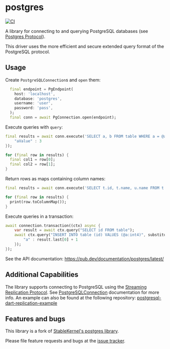 # postgres

[![CI](https://github.com/isoos/postgresql-dart/actions/workflows/dart.yml/badge.svg)](https://github.com/isoos/postgresql-dart/actions/workflows/dart.yml)

A library for connecting to and querying PostgreSQL databases (see [Postgres Protocol](https://www.postgresql.org/docs/13/protocol-overview.html)).

This driver uses the more efficient and secure extended query format of the PostgreSQL protocol.

## Usage

Create `PostgreSQLConnection`s and `open` them:

```dart
  final endpoint = PgEndpoint(
    host: 'localhost',
    database: 'postgres',
    username: 'user',
    password: 'pass',
  );
  final conn = await PgConnection.open(endpoint);
```

Execute queries with `query`:

```dart
final results = await conn.execute('SELECT a, b FROM table WHERE a = @aValue', parameters: {
    "aValue" : 3
});

for (final row in results) {
  final col1 = row[0];
  final col2 = row[1];
}
```

Return rows as maps containing column names:

```dart
final results = await conn.execute('SELECT t.id, t.name, u.name FROM t');

for (final row in results) {
  print(row.toColumnMap());
}
```

Execute queries in a transaction:

```dart
await connection.transaction((ctx) async {
    var result = await ctx.query("SELECT id FROM table");
    await ctx.query("INSERT INTO table (id) VALUES (@a:int4)", substitutionValues: {
        "a" : result.last[0] + 1
    });
});
```

See the API documentation: https://pub.dev/documentation/postgres/latest/

## Additional Capabilities

The library supports connecting to PostgreSQL using the [Streaming Replication Protocol][].
See [PostgreSQLConnection][] documentation for more info.
An example can also be found at the following repository: [postgresql-dart-replication-example][]

[Streaming Replication Protocol]: https://www.postgresql.org/docs/13/protocol-replication.html
[PostgreSQLConnection]: https://pub.dev/documentation/postgres/latest/postgres/PostgreSQLConnection/PostgreSQLConnection.html
[postgresql-dart-replication-example]: https://github.com/osaxma/postgresql-dart-replication-example

## Features and bugs

This library is a fork of [StableKernel's postgres library](https://github.com/stablekernel/postgresql-dart).

Please file feature requests and bugs at the [issue tracker][tracker].

[tracker]: https://github.com/isoos/postgresql-dart/issues
